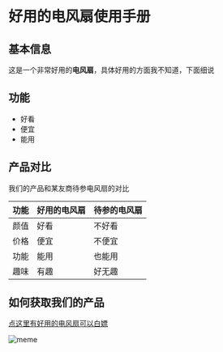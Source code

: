 # 好用的电风扇使用手册

## 基本信息

这是一个非常好用的**电风扇**，具体好用的方面我不知道，下面细说

## 功能

- 好看
- 便宜
- 能用

## 产品对比

我们的产品和某友商待参电风扇的对比

| 功能 | 好用的电风扇 | 待参的电风扇 |
| ---- | ------------ | ------------ |
| 颜值 | 好看         | 不好看       |
| 价格 | 便宜         | 不便宜       |
| 功能 | 能用         | 也能用       |
| 趣味 | 有趣         | 好无趣       |
## 如何获取我们的产品

[点这里有好用的电风扇可以白嫖](www.bilibili.com)

![meme](upload://xx0QrCKSL5IRBKVm9tXqdHBCf2m.jpeg)
